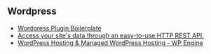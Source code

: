 ## Wordpress

* [Wordpress Plugin Boilerplate](https://github.com/tommcfarlin/WordPress-Plugin-Boilerplate/)
* [Access your site's data through an easy-to-use HTTP REST API.](http://wordpress.org/plugins/json-rest-api/)
* [WordPress Hosting & Managed WordPress Hosting - WP Engine](http://wpengine.com/)
